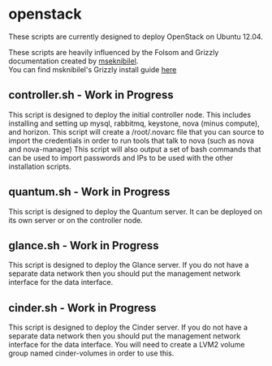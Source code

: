 # openstack

These scripts are currently designed to deploy OpenStack on Ubuntu 12.04.  
  
These scripts are heavily influenced by the Folsom and Grizzly documentation created by [mseknibilel][msknibilel].  
You can find msknibilel's Grizzly install guide [here][grizzlyguide]

## controller.sh - Work in Progress

This script is designed to deploy the initial controller node.  This includes installing and setting up mysql, rabbitmq, keystone, nova (minus compute), and horizon.
This script will create a /root/.novarc file that you can source to import the credentials in order to run tools that talk to nova (such as nova and nova-manage)
This script will also output a set of bash commands that can be used to import passwords and IPs to be used with the other installation scripts.

## quantum.sh - Work in Progress

This script is designed to deploy the Quantum server.  It can be deployed on its own server or on the controller node.

## glance.sh - Work in Progress

This script is designed to deploy the Glance server.  If you do not have a separate data network then you should put the management network interface for the data interface.

## cinder.sh - Work in Progress

This script is designed to deploy the Cinder server.  If you do not have a separate data network then you should put the management network interface for the data interface. You will need to create a LVM2 volume group named cinder-volumes in order to use this.

[msknibilel]:https://github.com/mseknibilel/
[grizzlyguide]:ttps://github.com/mseknibilel/OpenStack-Grizzly-Install-Guide

